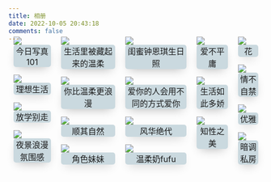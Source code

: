 ```yaml
---
title: 相册
date: 2022-10-05 20:43:18
comments: false
---
```


<style>
#l_main {
  max-width: calc(100% - 1 * 240px);
  padding-left: 0px;
  float: left;
  -webkit-box-ordinal-group: 2;
  -moz-box-ordinal-group: 2;
  -ms-flex-order: 2;
  -webkit-order: 2;
  order: 2;
}
#l_main.no_sidebar {
  width: 100%;
  padding-right: 0;
  max-width: 840px;
  margin: auto;
}
#bottom {
  display: none;
}
#post-body {
  display:flex;
  flex-wrap: wrap;
}
#post-body p {
  /* width: 48%; */
  margin: 5px;
}
.article center, .article center p {
  text-align: center;
  margin-bottom: 50px;
  margin-top: -30px;
}
#post-body p {
  /* display:flex; */
  flex-wrap: wrap;
}
#post-body p img {
  width: 32%;
  margin: 5px;
}
</style>

<!-- <center>晚晚晚儿呀***分割线</center> -->

<div class="gallery-page">
	<div class="gallery-list">
    <div class="gallery-column">
			<div class="gallery-item">
				<a href="今日写真"><img src="https://jsd.cdn.zzko.cn/gh/txw1314/blog-img@main/img/202208040132020.jpeg">
				</a>
				<p>今日写真101</p>
			</div>
      <div class="gallery-item">
				<a href="晚晚晚儿呀/理想生活"><img src="https://jsd.cdn.zzko.cn/gh/txw1314/blog-img@main/晚晚晚儿呀/2022/8.12理想生活/202210062054311.jpg">
				</a>
				<p>理想生活</p>
			</div>
      <div class="gallery-item">
        <a href="晚晚晚儿呀/放学别走"><img src="https://jsd.cdn.zzko.cn/gh/txw1314/blog-img@main/晚晚晚儿呀/2022/8.16放学别走/202210062115621.jpg">
        </a>
        <p>放学别走</p>
      </div>
      <div class="gallery-item">
        <a href="晚晚晚儿呀/夜景浪漫氛围感"><img src="https://jsd.cdn.zzko.cn/gh/txw1314/blog-img@main/晚晚晚儿呀/2021/9.7夜景浪漫氛围感/202210062147586.jpg">
        </a>
        <p>夜景浪漫氛围感</p>
      </div>
		</div>
		<div class="gallery-column">
			<div class="gallery-item">
				<a href="晚晚晚儿呀/生活里被藏起来的温柔"><img src="https://jsd.cdn.zzko.cn/gh/txw1314/blog-img@main/晚晚晚儿呀/2022/1.13生活里被藏起来的温柔/202210061616952.jpg">
				</a>
				<p>生活里被藏起来的温柔</p>
			</div>
      <div class="gallery-item">
				<a href="晚晚晚儿呀/你比温柔更浪漫"><img src="https://jsd.cdn.zzko.cn/gh/txw1314/blog-img@main/晚晚晚儿呀/2022/7.17你比温柔更浪漫/202210061643693.jpg">
				</a>
				<p>你比温柔更浪漫</p>
			</div>
      <div class="gallery-item">
        <a href="晚晚晚儿呀/顺其自然"><img src="https://jsd.cdn.zzko.cn/gh/txw1314/blog-img@main/晚晚晚儿呀/2022/8.14顺其自然/202210062110935.jpg">
        </a>
        <p>顺其自然</p>
      </div>
      <div class="gallery-item">
        <a href="晚晚晚儿呀/角色妹妹"><img src="https://jsd.cdn.zzko.cn/gh/txw1314/blog-img@main/晚晚晚儿呀/2021/11.20绝妹/202210062151422.jpg">
        </a>
        <p>角色妹妹</p>
      </div>
		</div>
    <div class="gallery-column">
			<div class="gallery-item">
        <a href="晚晚晚儿呀/闺蜜钟恩琪生日照"><img src="https://jsd.cdn.zzko.cn/gh/txw1314/blog-img@main/晚晚晚儿呀/2022/7.17闺蜜钟恩琪生日照/202210061916223.jpg">
        </a>
        <p>闺蜜钟恩琪生日照</p>
      </div>
      <div class="gallery-item">
        <a href="晚晚晚儿呀/爱你的人会用不同的方式爱你"><img src="https://jsd.cdn.zzko.cn/gh/txw1314/blog-img@main/晚晚晚儿呀/2022/8.6爱你的人会用不同的方式爱你/202210062035590.jpg">
        </a>
        <p>爱你的人会用不同的方式爱你</p>
      </div>
      <div class="gallery-item">
        <a href="晚晚晚儿呀/风华绝代"><img src="https://jsd.cdn.zzko.cn/gh/txw1314/blog-img@main/晚晚晚儿呀/2022/8.18风华绝代/202210062122290.jpg">
        </a>
        <p>风华绝代</p>
      </div>
      <div class="gallery-item">
        <a href="晚晚晚儿呀/温柔奶fufu"><img src="https://jsd.cdn.zzko.cn/gh/txw1314/blog-img@main/晚晚晚儿呀/2021/12.11温柔奶fufu/202210062154844.jpg">
        </a>
        <p>温柔奶fufu</p>
      </div>
		</div>
    <div class="gallery-column">
			<div class="gallery-item">
				<a href="晚晚晚儿呀/爱不平庸"><img src="https://jsd.cdn.zzko.cn/gh/txw1314/blog-img@main/晚晚晚儿呀/2022/7.28爱不平庸/202210061747150.jpg">
				</a>
				<p>爱不平庸</p>
			</div>
      <div class="gallery-item">
				<a href="晚晚晚儿呀/生活如此多娇"><img src="https://jsd.cdn.zzko.cn/gh/txw1314/blog-img@main/晚晚晚儿呀/2022/8.1生活如此多娇/202210061853517.jpg">
				</a>
				<p>生活如此多娇</p>
			</div>
      <div class="gallery-item">
				<a href="晚晚晚儿呀/知性之美"><img src="https://jsd.cdn.zzko.cn/gh/txw1314/blog-img@main/晚晚晚儿呀/2022/8.21知性之美/202210062132396.jpg">
				</a>
				<p>知性之美</p>
			</div>
      <!-- <div class="gallery-item">
				<a href="晚晚晚儿呀/浪漫温柔无数"><img src="https://jsd.cdn.zzko.cn/gh/txw1314/blog-img@main/fairy/202208/%E4%B8%80%E6%A3%B5%E6%A0%91202208120131595.jpg">
				</a>
				<p>浪漫温柔无数</p>
			</div> -->
		</div>
    <div class="gallery-column">
      <div class="gallery-item">
				<a href="晚晚晚儿呀/花"><img src="https://jsd.cdn.zzko.cn/gh/txw1314/blog-img@main/晚晚晚儿呀/2022/7.26花/202210061732669.jpg">
				</a>
				<p>花</p>
			</div>
      <div class="gallery-item">
        <a href="晚晚晚儿呀/情不自禁"><img src="https://jsd.cdn.zzko.cn/gh/txw1314/blog-img@main/晚晚晚儿呀/2022/8.5情不自禁/202210062024317.jpg">
        </a>
        <p>情不自禁</p>
      </div>
      <div class="gallery-item">
        <a href="晚晚晚儿呀/优雅"><img src="https://jsd.cdn.zzko.cn/gh/txw1314/blog-img@main/晚晚晚儿呀/2022/8.23优雅/202210062135495.jpg">
        </a>
        <p>优雅</p>
      </div>
      <div class="gallery-item">
        <a href="晚晚晚儿呀/暗调私房"><img src="https://jsd.cdn.zzko.cn/gh/txw1314/blog-img@main/晚晚晚儿呀/2021/8.23暗调私房/202210062144956.jpg">
        </a>
        <p>暗调私房</p>
      </div
    </div>
    </div>
</div>

<style>
.gallery-page {
	margin-top: -40px;
}
.img-list,
.gallery-list {
	display: flex;
	flex-direction: row;
	flex-wrap: nowrap;
	align-items: flex-start;
}
.img-column {
	display: flex;
	flex-direction: column-reverse;
}
.img-column a,
.gallery-column a {
	border-bottom: 0px;
}
.gallery-item {
	/* margin-bottom: -50px; */
	margin: 15px  10px;
}
.gallery-item p {
	/* margin: -25px auto -10px; */
	max-width: 178px;
  margin: auto;
	text-align: center;
	font-size: 16px;
	/* color: $black-deep; */
	background: rgba(83, 134, 153,.3);
	border-radius: 5px;
	/* border: 1px solid $black-deep; */
	box-shadow: 0 8px 20px -8px rgba(0,0,0,.3);
}
.posts-expand .post-body .gallery-column a img {
	height: 200px;
	width: 200px;
	object-fit: cover;
}
@media (max-width: 767px){
	.gallery-item p {
		min-width: 75px;
		font-size: 13px;
	}
}
</style>
